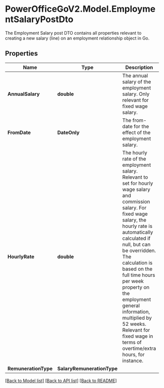 # PowerOfficeGoV2.Model.EmploymentSalaryPostDto
The Employment Salary post DTO contains all properties relevant to creating a new salary (line) on an employment relationship object in Go.

## Properties

Name | Type | Description | Notes
------------ | ------------- | ------------- | -------------
**AnnualSalary** | **double** | The annual salary of the employment salary.  Only relevant for fixed wage salary. | [optional] 
**FromDate** | **DateOnly** | The from-date for the effect of the employment salary. | 
**HourlyRate** | **double** | The hourly rate of the employment salary.  Relevant to set for hourly wage salary and commission salary.  For fixed wage salary, the hourly rate is automatically calculated if null, but can be overridden.  The calculation is based on the full time hours per week property on the employment general information, multiplied by 52 weeks.  Relevant for fixed wage in terms of overtime/extra hours, for instance. | [optional] 
**RemunerationType** | **SalaryRemunerationType** |  | 

[[Back to Model list]](../../README.md#documentation-for-models) [[Back to API list]](../../README.md#documentation-for-api-endpoints) [[Back to README]](../../README.md)

